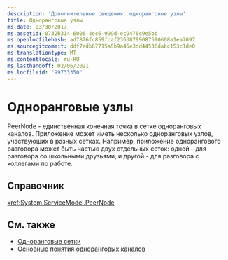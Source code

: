```yaml
---
description: 'Дополнительные сведения: одноранговые узлы'
title: Одноранговые узлы
ms.date: 03/30/2017
ms.assetid: 0732b314-6006-4ec6-999d-ec9476c9e5bb
ms.openlocfilehash: ad7876fc859fcaf23638799087590608a1ea7097
ms.sourcegitcommit: ddf7edb67715a5b9a45e3dd44536dabc153c1de0
ms.translationtype: MT
ms.contentlocale: ru-RU
ms.lasthandoff: 02/06/2021
ms.locfileid: "99733350"
---
```

# <a name="peer-nodes"></a>Одноранговые узлы

PeerNode - единственная конечная точка в сетке одноранговых каналов. Приложение может иметь несколько одноранговых узлов, участвующих в разных сетках. Например, приложение однорангового разговора может быть частью двух отдельных сеток: одной - для разговора со школьными друзьями, и другой - для разговора с коллегами по работе.  
  
## <a name="reference"></a>Справочник  

 <xref:System.ServiceModel.PeerNode>  
  
## <a name="see-also"></a>См. также

- [Одноранговые сетки](peer-meshes.md)
- [Основные понятия одноранговых каналов](peer-channel-concepts.md)
